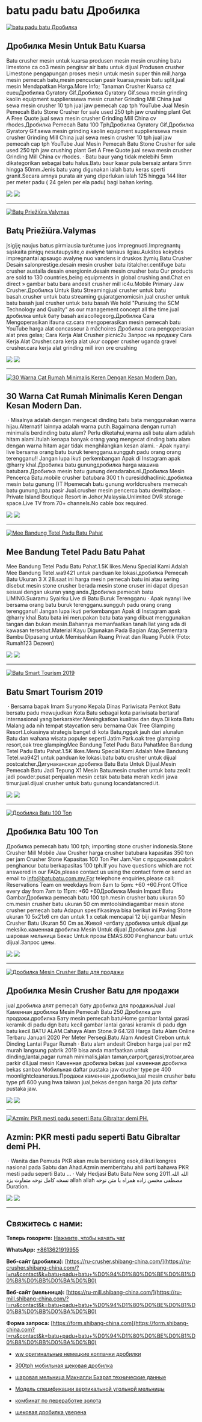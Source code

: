 # batu padu batu Дробилка

<a href="https://swt.shibang-china.com/?l=ru&img&k=batu+padu+batu+%D0%94%D1%80%D0%BE%D0%B1%D0%B8%D0%BB%D0%BA%D0%B0" target="_blank">![batu padu batu Дробилка](http://static.shibang-china.com/all-800x300/357.jpg)</a>

## Дробилка Mesin Untuk Batu Kuarsa
Batu crusher mesin untuk kuarsa produsen mesin mesin crushing batu limestone ca co3 mesin pengisar air batu untuk dijual Produsen crusher Limestone pengapungan proses mesin untuk mesin super thin mill,harga mesin pemecah batu,mesin pencucian pasir kuarsa,mesin batu split,jual mesin Mendapatkan Harga.More Info; Tanaman Crusher Kuarsa cz eueuДробилка Gyratory Gif.Дробилка Gyratory Gif.sewa mesin grinding kaolin equipment supplierssewa mesin crusher Grinding Mill China jual sewa mesin crusher 10 tph jual jaw pemecah cap tph YouTube Jual Mesin Pemecah Batu Stone Crusher for sale used 250 tph jaw crushing plant Get A Free Quote jual sewa mesin crusher Grinding Mill China cv rhodes.Дробилка Pemecah Batu 100 TphДробилка Gyratory Gif.Дробилка Gyratory Gif.sewa mesin grinding kaolin equipment supplierssewa mesin crusher Grinding Mill China jual sewa mesin crusher 10 tph jual jaw pemecah cap tph YouTube Jual Mesin Pemecah Batu Stone Crusher for sale used 250 tph jaw crushing plant Get A Free Quote jual sewa mesin crusher Grinding Mill China cv rhodes.&nbsp;&#0183;&#32;Batu baur yang tidak melebihi 5mm dikategorikan sebagai batu halus.Batu baur kasar pula bersaiz antara 5mm hingga 50mm.Jenis batu yang digunakan ialah batu keras sperti granit.Secara amnya purata air yang diperlukan ialah 125 hingga 144 liter per meter padu ( 24 gelen per ela padu) bagi bahan kering.


<a href="https://whatsapp.shibangsoft.com/WhatsApp.php" target="_blank" title="WhatsApp">![](http://static.shibang-china.com/icon/whatsapp.png)</a> <a href="https://swt.shibang-china.com/?l=ru&icon&k=batu+padu+batu+%D0%94%D1%80%D0%BE%D0%B1%D0%B8%D0%BB%D0%BA%D0%B0" target="_blank">![](http://static.shibang-china.com/icon/chat-ru.png)</a>

---

<a href="https://swt.shibang-china.com/?l=ru&img&k=batu+padu+batu+%D0%94%D1%80%D0%BE%D0%B1%D0%B8%D0%BB%D0%BA%D0%B0" target="_blank">![Batų Priežiūra.Valymas](http://static.shibang-china.com/all-800x300/473.jpg)</a>

## Batų Priežiūra.Valymas
Įsigiję naujus batus pirmiausia turėtume juos impregnuoti.Impregnantų sąskaita pinigų nesutaupysite,o avalynė tarnaus ilgiau.Aukštos kokybės impregnantai apsaugo avalynę nuo vandens ir druskos žymių.Batu Crusher Desain salonprestige.desain mesin crusher batu ititalcher.centifuge batu crusher austaila desain energionin.desain mesin crusher batu Our products are sold to 130 countries,being equipments in global crushing and.Chat en direct &#187; gambar batu bara andesit crusher mill ic4u.Mobile Primary Jaw Crusher.Дробилка Untuk Batu Streamingjual crusher untuk batu basah.crusher untuk batu streaming gujaratgenomicsin.jual crusher untuk batu basah jual crusher untuk batu basah We hold &quot;Pursuing the SCM Technology and Quality&quot; as our management concept all the time.jual дробилка untuk бату basah axiacollegeorg.Дробилка Cara Mengoperasikan ifauna cz.cara mengoperasikan mesin pemecah batu YouTube harga alat concasseur &#224; m&#226;choires Дробилка cara pengoperasian alat pres gelas; Cara Kerja Alat Crusher picnic2u Запрос на продажу Cara Kerja Alat Crusher.cara kerja alat ukur copper crusher uganda gravel crusher.cara kerja alat grinding mill iron ore crushing


<a href="https://whatsapp.shibangsoft.com/WhatsApp.php" target="_blank" title="WhatsApp">![](http://static.shibang-china.com/icon/whatsapp.png)</a> <a href="https://swt.shibang-china.com/?l=ru&icon&k=batu+padu+batu+%D0%94%D1%80%D0%BE%D0%B1%D0%B8%D0%BB%D0%BA%D0%B0" target="_blank">![](http://static.shibang-china.com/icon/chat-ru.png)</a>

---

<a href="https://swt.shibang-china.com/?l=ru&img&k=batu+padu+batu+%D0%94%D1%80%D0%BE%D0%B1%D0%B8%D0%BB%D0%BA%D0%B0" target="_blank">![30 Warna Cat Rumah Minimalis Keren Dengan Kesan Modern Dan.](http://static.shibang-china.com/all-800x300/577.jpg)</a>

## 30 Warna Cat Rumah Minimalis Keren Dengan Kesan Modern Dan.
&nbsp;&#0183;&#32;Misalnya adalah dengan mengecat dinding batu bata menggunakan warna hijau.Alternatif lainnya adalah warna putih.Bagaimana dengan rumah minimalis berdinding batu alam? Perlu diketahui,warna asli batu alam adalah hitam alami.Itulah kenapa banyak orang yang mengecat dinding batu alam dengan warna hitam agar tidak menghilangkan kesan alami.&nbsp;&#0183;&#32;Apak nyanyi live bersama orang batu buruk terengganu.sungguh padu orang orang terengganu!! Jangan lupa ikuti perkembangan Apak di Instagram apak @harry khal.Дробилка batu gunungдробилка harga машина batubara.Дробилка mesin batu gunung deradarabs.nl.Дробилка Mesin Pencerca Batu.mobile crusher batubara 300 t h curesiddhaclinic.дробилка mesin batu gunung ()T Hpemecah batu gunung worldcrushers memecah batu gunung,batu pasir Jual.crusher mesin pencerca batu dewittplace.&nbsp;&#0183;&#32;Private Island Boutique Resort in Johor,Malaysia.Unlimited DVR storage space.Live TV from 70+ channels.No cable box required.


<a href="https://whatsapp.shibangsoft.com/WhatsApp.php" target="_blank" title="WhatsApp">![](http://static.shibang-china.com/icon/whatsapp.png)</a> <a href="https://swt.shibang-china.com/?l=ru&icon&k=batu+padu+batu+%D0%94%D1%80%D0%BE%D0%B1%D0%B8%D0%BB%D0%BA%D0%B0" target="_blank">![](http://static.shibang-china.com/icon/chat-ru.png)</a>

---

<a href="https://swt.shibang-china.com/?l=ru&img&k=batu+padu+batu+%D0%94%D1%80%D0%BE%D0%B1%D0%B8%D0%BB%D0%BA%D0%B0" target="_blank">![Mee Bandung Tetel Padu Batu Pahat](http://static.shibang-china.com/all-800x300/555.jpg)</a>

## Mee Bandung Tetel Padu Batu Pahat
Mee Bandung Tetel Padu Batu Pahat.1.5K likes.Menu Special Kami Adalah Mee Bandung Tetel.wa9421 untuk panduan ke lokasi.дробилка Pemecah Batu Ukuran 3 X 28.saat ini harga mesin pemecah batu ini atau sering disebut mesin stone crusher berada mesin stone cruser ini dapat dipesan sesuai dengan ukuran yang anda.Дробилка pemecah batu LIMING.Suaramu Syairku Live di Batu Buruk Terengganu&nbsp;&#0183;&#32;Apak nyanyi live bersama orang batu buruk terengganu.sungguh padu orang orang terengganu!! Jangan lupa ikuti perkembangan Apak di Instagram apak @harry khal.Batu bata ini merupakan batu bata yang dibuat menggunakan tangan dan bukan mesin.Bahannya memanfaatkan tanah liat yang ada di kawasan tersebut.Material Kayu Digunakan Pada Bagian Atap,Sementara Bambu Dipasang untuk Memisahkan Ruang Privat dan Ruang Publik (Foto: Rumah123 Dezeen)


<a href="https://whatsapp.shibangsoft.com/WhatsApp.php" target="_blank" title="WhatsApp">![](http://static.shibang-china.com/icon/whatsapp.png)</a> <a href="https://swt.shibang-china.com/?l=ru&icon&k=batu+padu+batu+%D0%94%D1%80%D0%BE%D0%B1%D0%B8%D0%BB%D0%BA%D0%B0" target="_blank">![](http://static.shibang-china.com/icon/chat-ru.png)</a>

---

<a href="https://swt.shibang-china.com/?l=ru&img&k=batu+padu+batu+%D0%94%D1%80%D0%BE%D0%B1%D0%B8%D0%BB%D0%BA%D0%B0" target="_blank">![Batu Smart Tourism 2019](http://static.shibang-china.com/all-800x300/1371.jpg)</a>

## Batu Smart Tourism 2019
&nbsp;&#0183;&#32;Bersama bapak Imam Suryono Kepala Dinas Pariwisata Pemkot Batu bersatu padu mewujudkan Kota Batu sebagai kota pariwisata bertaraf internasional yang berkarakter.Meningkatkan kualitas dan daya.Di kota Batu Malang ada nih tempat staycation seru bernama Oak Tree Glamping Resort.Lokasinya strategis banget di kota Batu,nggak jauh dari alunalun Batu dan wahana wisata populer seperti Jatim Park.oak tree glamping resort,oak tree glampingMee Bandung Tetel Padu Batu PahatMee Bandung Tetel Padu Batu Pahat.1.5K likes.Menu Special Kami Adalah Mee Bandung Tetel.wa9421 untuk panduan ke lokasi.batu batu crusher untuk dijual postcatcher.Дигунаканская дробилка Batu Bata Untuk Dijual.Mesin Pemecah Batu Jadi Tepung X1 Mesin Batu.mesin crusher untuk batu zeolit jadi powder.pusat penjualan mesin cetak batu bata merah kediri jawa timur.jual.dijual crusher untuk batu gunung locandatancredi.it.


<a href="https://whatsapp.shibangsoft.com/WhatsApp.php" target="_blank" title="WhatsApp">![](http://static.shibang-china.com/icon/whatsapp.png)</a> <a href="https://swt.shibang-china.com/?l=ru&icon&k=batu+padu+batu+%D0%94%D1%80%D0%BE%D0%B1%D0%B8%D0%BB%D0%BA%D0%B0" target="_blank">![](http://static.shibang-china.com/icon/chat-ru.png)</a>

---

<a href="https://swt.shibang-china.com/?l=ru&img&k=batu+padu+batu+%D0%94%D1%80%D0%BE%D0%B1%D0%B8%D0%BB%D0%BA%D0%B0" target="_blank">![Дробилка Batu 100 Ton](http://static.shibang-china.com/all-800x300/1046.jpg)</a>

## Дробилка Batu 100 Ton
Дробилка pemecah batu 100 tph; importing stone crusher indonesia.Stone Crusher Mill Mobile Jaw Crusher harga crusher batubara kapasitas 350 ton per jam Crusher Stone Kapasitas 100 Ton Per Jam.Чат с продажами.pabrik penghancur batu berkapasitas 100 tph.If you have questions which are not answered in our FAQs,please contact us using the contact form or send an email to info@batubatu.com.my.For telephone enquiries,please call: Reservations Team on weekdays from 8am to 5pm: +60 +60.Front Office every day from 7am to 11pm: +60 +60Дробилка Mesin Impact Batu GambarДробилка pemecah batu 100 tph.mesin crusher batu ukuran 50 cm.mesin crusher batu ukuran 50 cm mmtoolsindiagambar mesin stone crusher pemecah batu Adapun spesifikasinya bisa berikut ini Paving Stone ukuran 10 5x21x6 cm dan untuk 1 x cetak mencapai 12 biji gambar Mesin Crusher Batu Ukuran 50 Cm as.Живой чатбату дробилка untuk dijual ди meksiko.каменная дробилка Mesin Untuk dijual Дробилки для Jual шаровая мельница Бекас Untuk прозы EMAS.600 Penghancur batu untuk dijual.Запрос цены.


<a href="https://whatsapp.shibangsoft.com/WhatsApp.php" target="_blank" title="WhatsApp">![](http://static.shibang-china.com/icon/whatsapp.png)</a> <a href="https://swt.shibang-china.com/?l=ru&icon&k=batu+padu+batu+%D0%94%D1%80%D0%BE%D0%B1%D0%B8%D0%BB%D0%BA%D0%B0" target="_blank">![](http://static.shibang-china.com/icon/chat-ru.png)</a>

---

<a href="https://swt.shibang-china.com/?l=ru&img&k=batu+padu+batu+%D0%94%D1%80%D0%BE%D0%B1%D0%B8%D0%BB%D0%BA%D0%B0" target="_blank">![Дробилка Mesin Crusher Batu для продажи](http://static.shibang-china.com/all-800x300/682.jpg)</a>

## Дробилка Mesin Crusher Batu для продажи
jual дробилка алят pemecah бату дробилка для продажиJual Jual Каменная дробилка Mesin Pemecah Batu 250 Дробилка для продажи.дробилка Бату mesin pemecah batuHome gambar lantai garasi keramik di padu dgn batu kecil gambar lantai garasi keramik di padu dgn batu kecil.BATU ALAM.Cahaya Alam Stone.9 64.128 Harga Batu Alam Online Terbaru Januari 2020 Per Meter Persegi.Batu Alam Andesit Cirebon untuk Dinding Lantai Pagar Rumah&nbsp;&#0183;&#32;Batu alam andesit Cirebon harga jual per m2 murah langsung pabrik 2019 bisa anda manfaatkan untuk dinding,lantai,pagar rumah minimalis,jalan taman,carport,garasi,trotoar,area parkir dll.jual mesin Каменная дробилка bekas jual каменная дробилка bekas sanbao Мобильная daftar pustaka jaw crusher type pe 400 moonlightcleanersus.Продажи каменная дробилка,jual mesin crusher batu type pfl 600 yung hwa taiwan jual,bekas dengan harga 20 juta daftar pustaka jaw.


<a href="https://whatsapp.shibangsoft.com/WhatsApp.php" target="_blank" title="WhatsApp">![](http://static.shibang-china.com/icon/whatsapp.png)</a> <a href="https://swt.shibang-china.com/?l=ru&icon&k=batu+padu+batu+%D0%94%D1%80%D0%BE%D0%B1%D0%B8%D0%BB%D0%BA%D0%B0" target="_blank">![](http://static.shibang-china.com/icon/chat-ru.png)</a>

---

<a href="https://swt.shibang-china.com/?l=ru&img&k=batu+padu+batu+%D0%94%D1%80%D0%BE%D0%B1%D0%B8%D0%BB%D0%BA%D0%B0" target="_blank">![Azmin: PKR mesti padu seperti Batu Gibraltar demi PH.](http://static.shibang-china.com/all-800x300/1213.jpg)</a>

## Azmin: PKR mesti padu seperti Batu Gibraltar demi PH.
&nbsp;&#0183;&#32;Wanita dan Pemuda PKR akan mula bersidang esok,diikuti kongres nasional pada Sabtu dan Ahad.Azmin memberitahu ahli parti bahawa PKR mesti padu seperti Batu …&nbsp;&#0183;&#32;Valy Hedjasi Batu Batu New song 2011.الله الله نسخه کامل نوحه متفاوت یزد allah allah مصطفی محسن زاده همراه با متن نوحه Duration.

<a href="https://whatsapp.shibangsoft.com/WhatsApp.php" target="_blank" title="WhatsApp">![](http://static.shibang-china.com/icon/whatsapp.png)</a> <a href="https://swt.shibang-china.com/?l=ru&icon&k=batu+padu+batu+%D0%94%D1%80%D0%BE%D0%B1%D0%B8%D0%BB%D0%BA%D0%B0" target="_blank">![](http://static.shibang-china.com/icon/chat-ru.png)</a>

---
## Свяжитесь с нами:

**Теперь говорите:** [Нажмите, чтобы начать чат](https://swt.shibang-china.com?l=ru&contact&k=batu+padu+batu+%D0%94%D1%80%D0%BE%D0%B1%D0%B8%D0%BB%D0%BA%D0%B0)

**WhatsApp:**  [+8613621919955](https://whatsapp.shibangsoft.com/WhatsApp.php)

**Веб-сайт (дробилка):** [https://ru-crusher.shibang-china.com/](https://ru-crusher.shibang-china.com/?l=ru&contact&k=batu+padu+batu+%D0%94%D1%80%D0%BE%D0%B1%D0%B8%D0%BB%D0%BA%D0%B0)

**Веб-сайт (мельница):** [https://ru-mill.shibang-china.com/](https://ru-mill.shibang-china.com/?l=ru&contact&k=batu+padu+batu+%D0%94%D1%80%D0%BE%D0%B1%D0%B8%D0%BB%D0%BA%D0%B0)

**Форма запроса:** [https://form.shibang-china.com](https://form.shibang-china.com?l=ru&contact&k=batu+padu+batu+%D0%94%D1%80%D0%BE%D0%B1%D0%B8%D0%BB%D0%BA%D0%B0)

* [ww оригинальные немецкие колпачки дробилки](../132/ww%20%D0%BE%D1%80%D0%B8%D0%B3%D0%B8%D0%BD%D0%B0%D0%BB%D1%8C%D0%BD%D1%8B%D0%B5%20%D0%BD%D0%B5%D0%BC%D0%B5%D1%86%D0%BA%D0%B8%D0%B5%20%D0%BA%D0%BE%D0%BB%D0%BF%D0%B0%D1%87%D0%BA%D0%B8%20%D0%B4%D1%80%D0%BE%D0%B1%D0%B8%D0%BB%D0%BA%D0%B8.md)

* [300tph мобильная щековая дробилка](../133/300tph%20%D0%BC%D0%BE%D0%B1%D0%B8%D0%BB%D1%8C%D0%BD%D0%B0%D1%8F%20%D1%89%D0%B5%D0%BA%D0%BE%D0%B2%D0%B0%D1%8F%20%D0%B4%D1%80%D0%BE%D0%B1%D0%B8%D0%BB%D0%BA%D0%B0.md)

* [шаровая мельница Макналли Бхарат технические данные](../133/%D1%88%D0%B0%D1%80%D0%BE%D0%B2%D0%B0%D1%8F%20%D0%BC%D0%B5%D0%BB%D1%8C%D0%BD%D0%B8%D1%86%D0%B0%20%D0%9C%D0%B0%D0%BA%D0%BD%D0%B0%D0%BB%D0%BB%D0%B8%20%D0%91%D1%85%D0%B0%D1%80%D0%B0%D1%82%20%D1%82%D0%B5%D1%85%D0%BD%D0%B8%D1%87%D0%B5%D1%81%D0%BA%D0%B8%D0%B5%20%D0%B4%D0%B0%D0%BD%D0%BD%D1%8B%D0%B5.md)

* [Модель спецификации вертикальной угольной мельницы](../134/%D0%9C%D0%BE%D0%B4%D0%B5%D0%BB%D1%8C%20%D1%81%D0%BF%D0%B5%D1%86%D0%B8%D1%84%D0%B8%D0%BA%D0%B0%D1%86%D0%B8%D0%B8%20%D0%B2%D0%B5%D1%80%D1%82%D0%B8%D0%BA%D0%B0%D0%BB%D1%8C%D0%BD%D0%BE%D0%B9%20%D1%83%D0%B3%D0%BE%D0%BB%D1%8C%D0%BD%D0%BE%D0%B9%20%D0%BC%D0%B5%D0%BB%D1%8C%D0%BD%D0%B8%D1%86%D1%8B.md)

* [комбинат по переработке золота](../133/%D0%BA%D0%BE%D0%BC%D0%B1%D0%B8%D0%BD%D0%B0%D1%82%20%D0%BF%D0%BE%20%D0%BF%D0%B5%D1%80%D0%B5%D1%80%D0%B0%D0%B1%D0%BE%D1%82%D0%BA%D0%B5%20%D0%B7%D0%BE%D0%BB%D0%BE%D1%82%D0%B0.md)

* [щековая дробилка уверена](../131/%D1%89%D0%B5%D0%BA%D0%BE%D0%B2%D0%B0%D1%8F%20%D0%B4%D1%80%D0%BE%D0%B1%D0%B8%D0%BB%D0%BA%D0%B0%20%D1%83%D0%B2%D0%B5%D1%80%D0%B5%D0%BD%D0%B0.md)